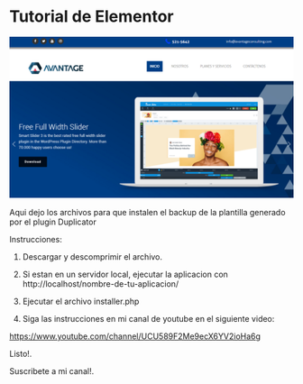 # Tutorial de Elementor

![Image of screenshot](https://github.com/DesarrolloWebyTutoriales/tutorialDeElementor/blob/master/screenshot.png)

Aqui dejo los archivos para que instalen el backup de la plantilla generado por el plugin Duplicator

Instrucciones:

1. Descargar y descomprimir el archivo.

2. Si estan en un servidor local, ejecutar la aplicacion con http://localhost/nombre-de-tu-aplicacion/

3. Ejecutar el archivo installer.php

4. Siga las instrucciones en mi canal de youtube en el siguiente video:

https://www.youtube.com/channel/UCU589F2Me9ecX6YV2ioHa6g

Listo!.

Suscribete a mi canal!.
